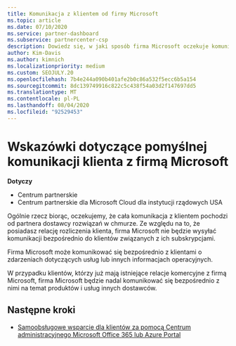 ```yaml
---
title: Komunikacja z klientem od firmy Microsoft
ms.topic: article
ms.date: 07/10/2020
ms.service: partner-dashboard
ms.subservice: partnercenter-csp
description: Dowiedz się, w jaki sposób firma Microsoft oczekuje komunikacji klientów między klientami i partnerami w programie dostawcy rozwiązań w chmurze.
author: Kim-Davis
ms.author: kimnich
ms.localizationpriority: medium
ms.custom: SEOJULY.20
ms.openlocfilehash: 7b4e244a090b401afe2b0c86a532f5ecc6b5a154
ms.sourcegitcommit: 8dc139749916c822c5c438f54a03d2f147697dd5
ms.translationtype: MT
ms.contentlocale: pl-PL
ms.lasthandoff: 08/04/2020
ms.locfileid: "92529453"
---
```

# <a name="guidelines-for-successful-customer-communication-with-microsoft"></a>Wskazówki dotyczące pomyślnej komunikacji klienta z firmą Microsoft

**Dotyczy**

-  Centrum partnerskie
-  Centrum partnerskie dla Microsoft Cloud dla instytucji rządowych USA

Ogólnie rzecz biorąc, oczekujemy, że cała komunikacja z klientem pochodzi od partnera dostawcy rozwiązań w chmurze. Ze względu na to, że posiadasz relację rozliczenia klienta, firma Microsoft nie będzie wysyłać komunikacji bezpośrednio do klientów związanych z ich subskrypcjami.

Firma Microsoft może komunikować się bezpośrednio z klientami o zdarzeniach dotyczących usług lub innych informacjach operacyjnych.

W przypadku klientów, którzy już mają istniejące relacje komercyjne z firmą Microsoft, firma Microsoft będzie nadal komunikować się bezpośrednio z nimi na temat produktów i usług innych dostawców.

## <a name="next-steps"></a>Następne kroki

- [Samoobsługowe wsparcie dla klientów za pomocą Centrum administracyjnego Microsoft Office 365 lub Azure Portal](customer-self-support.md)